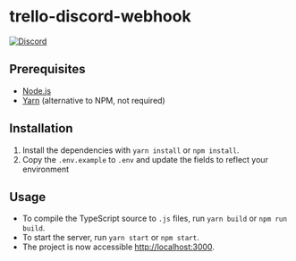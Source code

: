 trello-discord-webhook
================
[![Discord](https://discordapp.com/api/guilds/761634353859395595/embed.png)](https://discord.gg/tJFNC5Y)

## Prerequisites
* [Node.js](https://nodejs.org/en/download/current/)
* [Yarn](https://yarnpkg.com/) (alternative to NPM, not required)

## Installation
1. Install the dependencies with `yarn install` or `npm install`.
2. Copy the `.env.example` to `.env` and update the fields to reflect your environment

## Usage
* To compile the TypeScript source to `.js` files, run `yarn build` or `npm run build`.
* To start the server, run `yarn start` or `npm start`.
* The project is now accessible [http://localhost:3000](http://localhost:3000).
